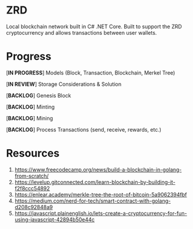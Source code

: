 # ZRD
Local blockchain network built in C# .NET Core.
Built to support the ZRD cryptocurrency and allows transactions between user wallets.

# Progress
[**IN PROGRESS**] Models (Block, Transaction, Blockchain, Merkel Tree)

[**IN REVIEW**] Storage Considerations & Solution 

[**BACKLOG**] Genesis Block

[**BACKLOG**] Minting

[**BACKLOG**] Mining

[**BACKLOG**] Process Transactions (send, receive, rewards, etc.)

# Resources
1. https://www.freecodecamp.org/news/build-a-blockchain-in-golang-from-scratch/
2. https://levelup.gitconnected.com/learn-blockchain-by-building-it-f2f8ccc54892
3. https://enlear.academy/merkle-tree-the-root-of-bitcoin-5a9062394fbf
4. https://medium.com/nerd-for-tech/smart-contract-with-golang-d208c92848a9
5. https://javascript.plainenglish.io/lets-create-a-cryptocurrency-for-fun-using-javascript-42894b50e44c
